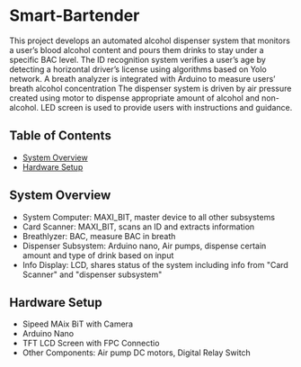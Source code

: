 # Smart-Bartender
This project develops an automated alcohol dispenser system that monitors a user’s blood alcohol content and pours them drinks to stay under a specific BAC level. The ID recognition system verifies a user’s age by detecting a horizontal driver’s license using algorithms based on Yolo network. A breath analyzer is integrated with Arduino to measure users’ breath alcohol concentration The dispenser system is driven by air pressure created using motor to dispense appropriate amount of alcohol and non-alcohol. LED screen is used to provide users with instructions and guidance.

## Table of Contents
- [System Overview](#system-overview)
- [Hardware Setup](#hardware-setup)

## System Overview
- System Computer: MAXI_BIT, master device to all other subsystems
- Card Scanner: MAXI_BIT, scans an ID and extracts information 
- Breathlyzer: BAC, measure BAC in breath
- Dispenser Subsystem: Arduino nano, Air pumps, dispense certain amount and type of drink based on input
- Info Display: LCD, shares status of the system including info from "Card Scanner" and "dispenser subsystem"

## Hardware Setup
- Sipeed MAix BiT with Camera
- Arduino Nano
- TFT LCD Screen with FPC Connectio
- Other Components: Air pump DC motors, Digital Relay Switch
